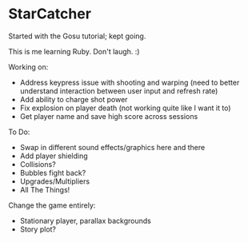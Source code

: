 StarCatcher
===========
Started with the Gosu tutorial; kept going.

This is me learning Ruby. Don't laugh. :)

Working on:

* Address keypress issue with shooting and warping (need to better understand interaction between user input and refresh rate)
* Add ability to charge shot power
* Fix explosion on player death (not working quite like I want it to)
* Get player name and save high score across sessions

To Do:

* Swap in different sound effects/graphics here and there
* Add player shielding
* Collisions?
* Bubbles fight back?
* Upgrades/Multipliers
* All The Things!

Change the game entirely:

* Stationary player, parallax backgrounds
* Story plot?
